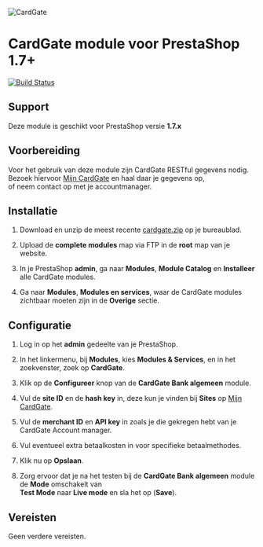 ![CardGate](https://cdn.curopayments.net/thumb/200/logos/cardgate.png)

# CardGate module voor PrestaShop 1.7+

[![Build Status](https://travis-ci.org/cardgate/prestashop17.svg?branch=master)](https://travis-ci.org/cardgate/prestashop17)

## Support

Deze module is geschikt voor PrestaShop versie **1.7.x**

## Voorbereiding

Voor het gebruik van deze module zijn CardGate RESTful gegevens nodig.  
Bezoek hiervoor [Mijn CardGate](https://my.cardgate.com/) en haal daar je gegevens op,  
of neem contact op met je accountmanager.  

## Installatie

1. Download en unzip de meest recente [cardgate.zip](https://github.com/cardgate/prestashop17/releases/) op je bureaublad.

2. Upload de **complete modules** map via FTP in de **root** map van je website.

3. In je PrestaShop **admin**, ga naar **Modules**, **Module Catalog** en **Installeer** alle CardGate modules.

4. Ga naar **Modules**, **Modules en services**, waar de CardGate modules zichtbaar moeten zijn in de **Overige** sectie.

## Configuratie

1. Log in op het <b>admin</b> gedeelte van je PrestaShop.  

2. In het linkermenu, bij **Modules**, kies **Modules & Services**, en in het zoekvenster, zoek op **CardGate**.

3. Klik op de **Configureer** knop van de **CardGate Bank algemeen** module.

4. Vul de **site ID** en de **hash key** in, deze kun je vinden bij **Sites** op [Mijn CardGate](https://my.cardgate.com/).

5. Vul de **merchant ID** en **API key** in zoals je die gekregen hebt van je CardGate Account manager.

6. Vul eventueel extra betaalkosten in voor specifieke betaalmethodes.

7. Klik nu op **Opslaan**.

8. Zorg ervoor dat je na het testen bij de **CardGate Bank algemeen** module de **Mode** omschakelt van  
   **Test Mode** naar **Live mode** en sla het op (**Save**).

## Vereisten

Geen verdere vereisten.

